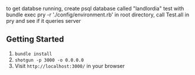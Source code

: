 
to get databse running, create psql database called "landlordia"
test with 
bundle exec pry -r './config/environment.rb'
in root directory, call 
Test.all
in pry and see if it queries server

## Getting Started

1. `bundle install`
2. `shotgun -p 3000 -o 0.0.0.0`
3. Visit `http://localhost:3000/` in your browser